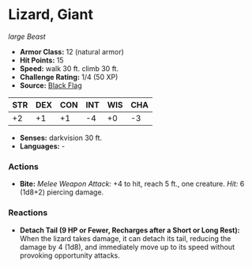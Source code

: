 # Lizard, Giant

*large* *Beast*

- **Armor Class:** 12 (natural armor)
- **Hit Points:** 15 
- **Speed:** walk 30 ft. climb 30 ft.
- **Challenge Rating:** 1/4 (50 XP)
- **Source:** [Black Flag](https://koboldpress.com/kpstore/product/tovrpg-pg-mv/)

| STR | DEX | CON | INT | WIS | CHA |
| --- | --- | --- | --- | --- | --- |
| +2 | +1 | +1 | -4 | +0 | -3 |

- **Senses:** darkvision 30 ft.
- **Languages:** -

### Actions

- **Bite:** _Melee Weapon Attack:_ +4 to hit, reach 5 ft., one creature. _Hit:_ 6 (1d8+2) piercing damage.

### Reactions

- **Detach Tail (9 HP or Fewer, Recharges after a Short or Long Rest):** When the lizard takes damage, it can detach its tail, reducing the damage by 4 (1d8), and immediately move up to its speed without provoking opportunity attacks.
